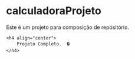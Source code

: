 # calculadoraProjeto
Este é um projeto para composição de repósitório.
    
    <h4 align="center"> 
        Projeto Completo.  🔒
    </h4>
    
